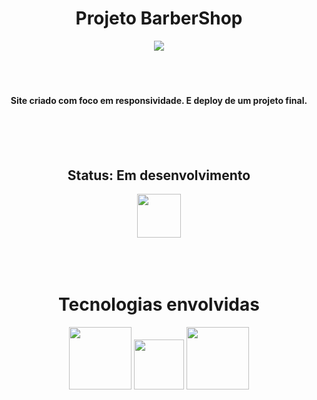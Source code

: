 <div align="center"> <h1> Projeto BarberShop </h1> </div>

<div align="center"><img src="https://res.cloudinary.com/dxcxlukk1/image/upload/v1652658620/print1_bgecdo.png"> </div>
  
  
<br>
<br>
<br>  
<div align="center"> <h4> Site criado com foco em responsividade. E deploy de um projeto final. </h4> </div>

<br>
<br>
<br> 


<div align="center"> <h2> Status: Em desenvolvimento </h2> 
<img width="70px" src="https://www.svgrepo.com/show/158167/web-development.svg">
</div>


<br>
<br>
<br> 
<div align="center"> 
  <h1> Tecnologias envolvidas </h1>
  <img width="100px" src="https://cdn-icons-png.flaticon.com/512/5968/5968267.png">
  <img width="80px" src="https://cdn-icons-png.flaticon.com/512/5968/5968292.png">
  <img width="100px" src="https://cdn-icons-png.flaticon.com/512/5968/5968242.png">
</div>

